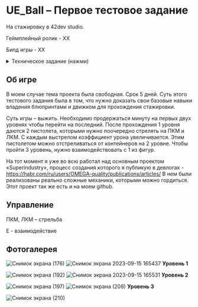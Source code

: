 # UE_Ball – Первое тестовое задание
На стажировку в 42dev studio. 

Геймплейный ролик - XX

Билд игры - ХХ

<details><summary>Техническое задание (нажми)</summary>
<p>
  
(Я добавил пояснения к некоторым пунктам)
  
Реализовать сцену, содержащую в себе:
1.	Ландшафт
-	Реализовано на 1 уровне
2.	Растительность (для слабых компов можно немного)
- На 3 уроне
3.	Наложить текстуры (как можно ровнее, без швов)
4.	Перевести всю созданную геометрию в Static Mesh, добавить коллизии
5.	Сделать зеркало
- Зеркальная комната на 3 уровне
6.	Расставить на уровне освещение
7.	Сделать сборку освещения (для слабых компов - Preview, для компов посильнее можно выбрать более красивые настройки освещения)
8.	В случае, если static mesh после сборки освещения стали абсолютно черными, в свойствах каждого static mesh найти и указать значения для Light Map Resolution - 64, для Light Map Coordinate Index - 1
9.	Добавить постобработку (post-process) изображения на свой вкус.
-	Реализовано в камере персонажа


Техническая часть:
1.	Создать персонажа (можно импортировать из стартовых паков или создать без скелета (пустого)), который может передвигаться, управлять камерой.
2.	Добавить дверь в виде БП (попробовать избежать Collision Box)
3.	Создать функционал различного взаимодействия с объектами, объекты могут быть разных классов (поведение объекта должно быть разным при взаимодействии с ним, допустим двери в разные комнаты открываются по-разному)
- В конце 3 уровня есть 4 фигуры которые через диспатчеры синхронно уничтожаются при взаимодействии хотя бы с одной
4.	Добавить вывод виджетов на экран, содержащие разную информацию, ОБЯЗАТЕЛЬНО - ваша ФИО и ник, остальное ваш вкус
- Виджет после прохождения игры.
5.	Создать БП, логика которого основана на Event tick, с применением delta секунд (крутящаяся лампочка крутится с одинаковой скоростью, независимо от FPS на ПК)
- Вентилятор на 3 уровне сделан с применением delta секунд
Так же, нужно было создать актора, который использует BPI (спавн врагов), gameinstance, реализовать в компонентах основную логику персонажа.
</p>
</details>

## Об игре

В моем случае тема проекта была свободная. Срок 5 дней. Суть этого тестового задания была в том, что нужно доказать свои базовые навыки владения блюпринтами и движком для прохождения стажировки. 

Суть игры – выжить. Необходимо продержаться минуту на первых двух уровнях чтобы перейти на последний. После прохождения 1 уровня даются 2 пистолета, которыми нужно поочередно стрелять на ПКМ и ЛКМ. С каждым выстрелом коэффициент урона увеличивается. Этим пистолетом можно отстреливаться от контейнеров на 2 уровне. Чтобы пройти 3 уровень, нужно взаимодействовать с 1 из фигур.

На тот момент я уже во всю работал над основным проектом «Superindustry», процесс создания которого я публикую в девлогах - https://habr.com/ru/users/OMEGA-quality/publications/articles/ В нем были реализованы реально сложные механики, которыми можно гордиться. Этот проект так же есть и на моем github.

## Управление
ПКМ, ЛКМ – стрельба

Е - взаимодействие

## Фотогалерея
![Снимок экрана (176)](https://github.com/KachesovVadim/UE_Ball/assets/142095950/1a382f24-32e0-48f2-972a-38dec84ec3cd)
![Снимок экрана 2023-09-15 165437](https://github.com/KachesovVadim/UE_Ball/assets/142095950/6870bf84-bed1-48bf-9412-1068aaff8537)
**Уровень 1**

![Снимок экрана (192)](https://github.com/KachesovVadim/UE_Ball/assets/142095950/7d6e9417-2552-46dc-be09-37d74165cdd5)
![Снимок экрана 2023-09-15 165531](https://github.com/KachesovVadim/UE_Ball/assets/142095950/630974ab-26f8-400f-88d2-9073f113abc9)
**Уровень 2**

![Снимок экрана (197)](https://github.com/KachesovVadim/UE_Ball/assets/142095950/35e6d864-99fc-410e-a0a0-7838f693d0d2)
![Снимок экрана (208)](https://github.com/KachesovVadim/UE_Ball/assets/142095950/c3df9c82-0e9e-4d4b-b01a-20611895e44f)
**Уровень 3**

![Снимок экрана (210)](https://github.com/KachesovVadim/UE_Ball/assets/142095950/9d643e44-af2a-4bf6-a6bf-05c45a6e9c3e)


